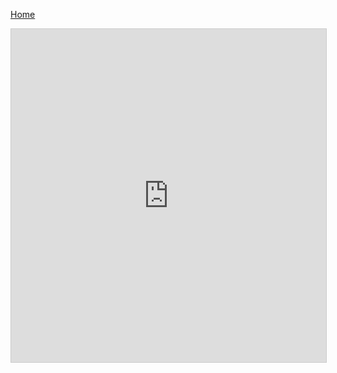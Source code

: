 [Home](./index.md)

<iframe class="airtable-embed" src="https://airtable.com/embed/shrx4QEQGUHQuuTZj?backgroundColor=yellow" frameborder="0" onmousewheel="" width="100%" height="533" style="background: transparent; border: 1px solid #ccc;"></iframe>